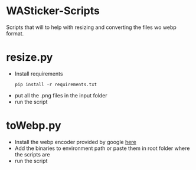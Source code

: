 # WASticker-Scripts

Scripts that will to help with resizing and converting the files wo webp format.

# resize.py
  - Install requirements
    ```
    pip install -r requirements.txt
    ```
  - put all the .png files in the input folder
  - run the script

# toWebp.py

  - Install the webp encoder provided by google [here]
  - Add the binaries to environment path or paste them in root folder where the scripts are
  - run the script
  
[//]: # 
  
   [here]: <https://storage.googleapis.com/downloads.webmproject.org/releases/webp/index.html>
